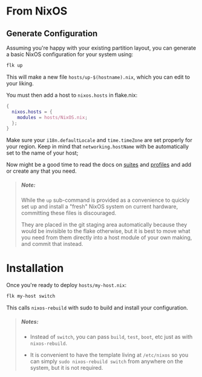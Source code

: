 # From NixOS

## Generate Configuration
Assuming you're happy with your existing partition layout, you can generate a
basic NixOS configuration for your system using:
```sh
flk up
```

This will make a new file `hosts/up-$(hostname).nix`, which you can edit to
your liking.

You must then add a host to `nixos.hosts` in flake.nix:
```nix
{
  nixos.hosts = {
    modules = hosts/NixOS.nix;
  };
}
```

Make sure your `i18n.defaultLocale` and `time.timeZone` are set properly for
your region. Keep in mind that `networking.hostName` with be automatically
set to the name of your host;

Now might be a good time to read the docs on [suites](../concepts/suites.md) and
[profiles](../concepts/profiles.md) and add or create any that you need.

> ##### _Note:_
> While the `up` sub-command is provided as a convenience to quickly set up and
> install a "fresh" NixOS system on current hardware, committing these files is
> discouraged.
>
> They are placed in the git staging area automatically because they would be
> invisible to the flake otherwise, but it is best to move what you need from
> them directly into a host module of your own making, and commit that instead.
# Installation

Once you're ready to deploy `hosts/my-host.nix`:
```sh
flk my-host switch
```


This calls `nixos-rebuild` with sudo to build and install your configuration.

> ##### _Notes:_
> - Instead of `switch`, you can pass `build`, `test`, `boot`, etc just as with
>   `nixos-rebuild`.
>
> - It is convenient to have the template living at `/etc/nixos` so you can
>   simply `sudo nixos-rebuild switch` from anywhere on the system, but it is
>   not required.


